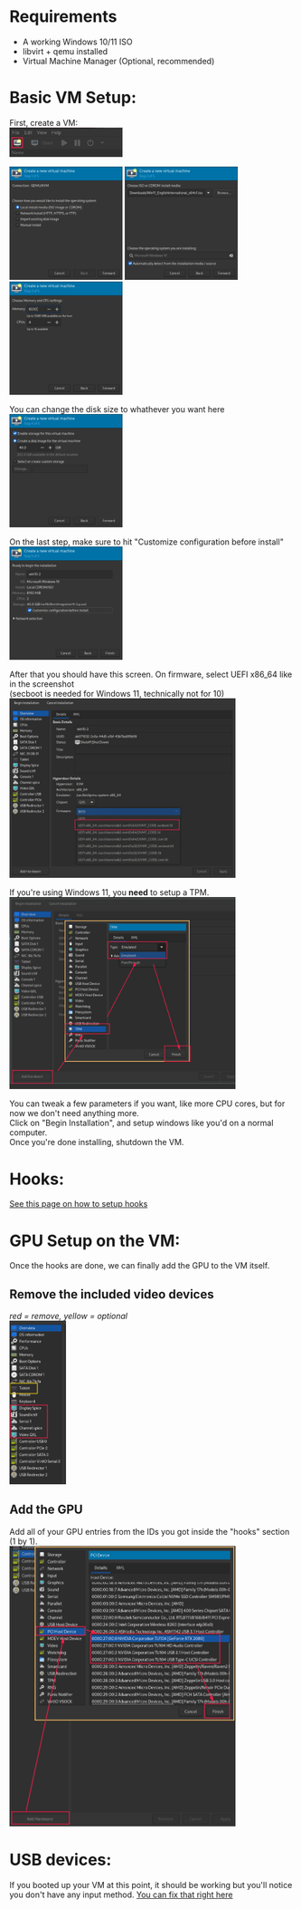 # Requirements
- A working Windows 10/11 ISO
- libvirt + qemu installed
- Virtual Machine Manager (Optional, recommended)

# Basic VM Setup:
First, create a VM:<br>
<img src="images/Global/CreateVmButton.png" width="200"/><br>

<img src="images/Global/CreateVm1.png" width="200"/>
<img src="images/win10/CreateVm2.png" width="200"/>
<img src="images/win10/CreateVm3.png" width="200"/><br>

You can change the disk size to whathever you want here<br>
<img src="images/Global/CreateVm4.png" width="200"/><br>

On the last step, make sure to hit "Customize configuration before install"<br>
<img src="images/win10/CreateVm5.png" width="200"/><br>

After that you should have this screen. On firmware, select UEFI x86_64 like in the screenshot<br>(secboot is needed for Windows 11, technically not for 10)<br>
<img src="images/win10/CreateVmConfigure1.png" width="400"/><br>

If you're using Windows 11, you **need** to setup a TPM.<br>
<img src="images/win10/CreateVmConfigure2.png" width="400"/><br>


You can tweak a few parameters if you want, like more CPU cores, but for now we don't need anything more.<br>
Click on "Begin Installation", and setup windows like you'd on a normal computer.<br>
Once you're done installing, shutdown the VM.


# Hooks:
[See this page on how to setup hooks](Global/hooks.md)


# GPU Setup on the VM:
Once the hooks are done, we can finally add the GPU to the VM itself.<br>

## Remove the included video devices
*red = remove, yellow = optional*<br>
<img src="images/win10/VmGpuConfigure1.png" width="100"/><br>

## Add the GPU
Add all of your GPU entries from the IDs you got inside the "hooks" section (1 by 1).<br>
<img src="images/win10/VmGpuConfigure2.png" width="400"/><br>


# USB devices:
If you booted up your VM at this point, it should be working but you'll notice you don't have any input method. [You can fix that right here](Global/USB.md)

